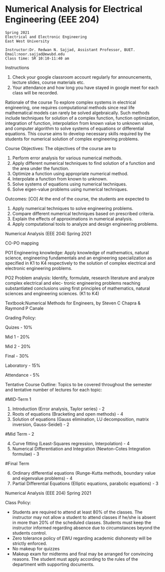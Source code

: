 # Numerical Analysis for Electrical Engineering (EEE 204)

```
Spring 2021
Electrical and Electronic Engineering
East West University
```
```
Instructor:Dr. Redwan N. Sajjad, Assistant Professor, BUET.
Email:noor.sajjad@ewubd.edu
Class time: SR 10:10-11:40 am
```
Instructions

1. Check your google classroom account regularly for announcements, lecture slides, course materials etc.
2. Your attendance and how long you have stayed in google meet for each class will be recorded.

Rationale of the course
To explore complex systems in electrical engineering, one requires computational methods since real life
mathematical models can rarely be solved algebraically. Such methods include techniques for solution of a
complex function, function optimization, integration of function, interpolation from known value to unknown
value, and computer algorithm to solve systems of equations or differential equations. This course aims to
develop necessary skills required by the students for numerical solution of complex engineering problems.

Course Objectives:
The objectives of the course are to

1. Perform error analysis for various numerical methods.
2. Apply different numerical techniques to find solution of a function and the area under the function.
3. Optimize a function using appropriate numerical method.
4. Interpolate a function from known to unknown.
5. Solve systems of equations using numerical techniques.
6. Solve eigen-value problems using numerical techniques.

Outcomes: [CO]
At the end of the course, the students are expected to

1. Apply numerical techniques to solve engineering problems.
2. Compare different numerical techniques based on prescribed criteria.
3. Explain the effects of approximations in numerical analysis.
4. Apply computational tools to analyze and design engineering problems.


Numerical Analysis (EEE 204) Spring 2021

CO-PO mapping

PO1 Engineering knowledge: Apply knowledge of mathematics, natural science, engineering fundamentals
and an engineering specialization as specified in K1 to K4 respectively to the solution of complex electrical
and electronic engineering problems.

PO2 Problem analysis: Identify, formulate, research literature and analyze complex electrical and elec-
tronic engineering problems reaching substantiated conclusions using first principles of mathematics, natural
sciences and engineering sciences. (K1 to K4)

Textbook:Numerical Methods for Engineers, by Steven C Chapra & Raymond P Canale

Grading Policy:

Quizes - 10%

Mid 1 - 20%

Mid 2 - 20%

Final - 30%

Laboratory - 15%

Attendance - 5%


Tentative Course Outline:
Topics to be covered throughout the semester and tentative number of lectures for each topic:

#MID-Term 1

1. Introduction (Error analysis, Taylor series) - 2
2. Roots of equations (Bracketing and open methods) - 4
3. Solution of equations (Gauss elimination, LU decomposition, matrix inversion, Gauss-Seidel) - 2

#Mid Term - 2

4. Curve fitting (Least-Squares regression, Interpolation) - 4
5. Numerical Differentiation and Integration (Newton-Cotes Integration formulae) - 3

#Final Term

6. Ordinary differential equations (Runge-Kutta methods, boundary value and eigenvalue problems) - 4
7. Partial Differential Equations (Elliptic equations, parabolic equations) - 3


Numerical Analysis (EEE 204) Spring 2021

Class Policy:

- Students are required to attend at least 80% of the classes. The instructor may not allow a student
    to attend classes if he/she is absent in more than 20% of the scheduled classes. Students must keep
    the instructor informed regarding absence due to circumstances beyond the students control.
- Zero tolerance policy of EWU regarding academic dishonesty will be strictly enforced.
- No makeup for quizzes
- Makeup exam for midterms and final may be arranged for convincing reasons. The student must apply
    according to the rules of the department with supporting documents.


